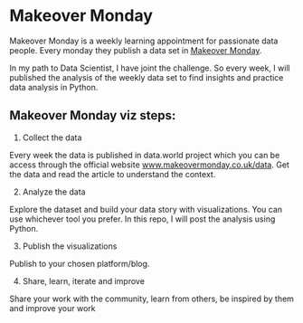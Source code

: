# Makeover Monday

Makeover Monday is a weekly learning appointment for passionate data people. Every monday they publish a data set in [Makeover Monday](https://www.makeovermonday.co.uk/).

In my path to Data Scientist, I have joint the challenge. So every week, I will published the analysis of the weekly data set to find insights and practice data analysis in Python.


## Makeover Monday viz steps:

1. Collect the data

Every week the data is published in data.world project which you can be access through the official website www.makeovermonday.co.uk/data. Get the data and read the article to understand the context.

2. Analyze the data

Explore the dataset and build your data story with visualizations. You can use whichever tool you prefer. In this repo, I will post the analysis using Python. 

3. Publish the visualizations

Publish to your chosen platform/blog.

4. Share, learn, iterate and improve

Share your work with the community, learn from others, be inspired by them and improve your work
